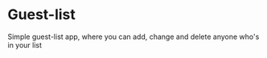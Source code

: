 # Guest-list

Simple guest-list app, where you can add, change and delete anyone who's in your list
